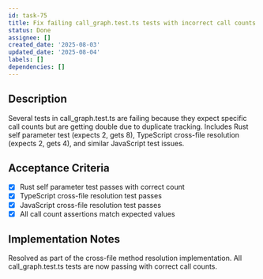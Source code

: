 ```yaml
---
id: task-75
title: Fix failing call_graph.test.ts tests with incorrect call counts
status: Done
assignee: []
created_date: '2025-08-03'
updated_date: '2025-08-04'
labels: []
dependencies: []
---
```


## Description

Several tests in call_graph.test.ts are failing because they expect specific call counts but are getting double due to duplicate tracking. Includes Rust self parameter test (expects 2, gets 8), TypeScript cross-file resolution (expects 2, gets 4), and similar JavaScript test issues.

## Acceptance Criteria

- [x] Rust self parameter test passes with correct count
- [x] TypeScript cross-file resolution test passes
- [x] JavaScript cross-file resolution test passes
- [x] All call count assertions match expected values

## Implementation Notes

Resolved as part of the cross-file method resolution implementation. All call_graph.test.ts tests are now passing with correct call counts.
